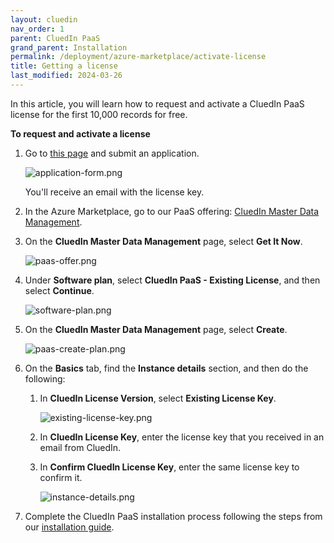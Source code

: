 ```yaml
---
layout: cluedin
nav_order: 1
parent: CluedIn PaaS
grand_parent: Installation
permalink: /deployment/azure-marketplace/activate-license
title: Getting a license
last_modified: 2024-03-26
---
```


In this article, you will learn how to request and activate a CluedIn PaaS license for the first 10,000 records for free.

**To request and activate a license**

1. Go to [this page](https://www.cluedin.com/cluedin-paas) and submit an application.

    ![application-form.png](../../assets/images/deployment/paas-license/application-form.png)

    You'll receive an email with the license key.

1. In the Azure Marketplace, go to our PaaS offering: [CluedIn Master Data Management](https://azuremarketplace.microsoft.com/en-us/marketplace/apps/cluedin.azure_cluedin?tab=Overview).

1. On the **CluedIn Master Data Management** page, select **Get It Now**.

    ![paas-offer.png](../../assets/images/deployment/paas-license/paas-offer.png)

1. Under **Software plan**, select **CluedIn PaaS - Existing License**, and then select **Continue**.

    ![software-plan.png](../../assets/images/deployment/paas-license/paas-software-plan.png)

1. On the **CluedIn Master Data Management** page, select **Create**.

    ![paas-create-plan.png](../../assets/images/deployment/paas-license/paas-create-plan.png)

1. On the **Basics** tab, find the **Instance details** section, and then do the following:

    1. In **CluedIn License Version**, select **Existing License Key**.

        ![existing-license-key.png](../../assets/images/deployment/paas-license/existing-license-key.png)

    1. In **CluedIn License Key**, enter the license key that you received in an email from CluedIn.

    1. In **Confirm CluedIn License Key**, enter the same license key to confirm it.

        ![instance-details.png](../../assets/images/deployment/paas-license/instance-details.png)

1. Complete the CluedIn PaaS installation process following the steps from our [installation guide](/deployment/azure-marketplace/step-3).